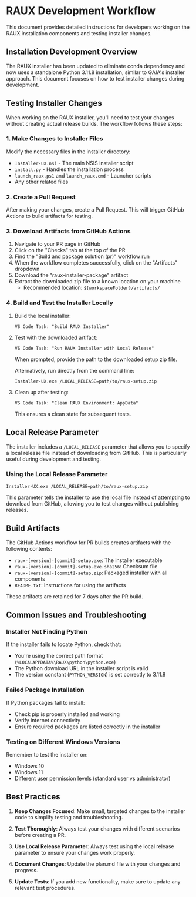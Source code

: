 # RAUX Development Workflow

This document provides detailed instructions for developers working on the RAUX installation components and testing installer changes.

## Installation Development Overview

The RAUX installer has been updated to eliminate conda dependency and now uses a standalone Python 3.11.8 installation, similar to GAIA's installer approach. This document focuses on how to test installer changes during development.

## Testing Installer Changes

When working on the RAUX installer, you'll need to test your changes without creating actual release builds. The workflow follows these steps:

### 1. Make Changes to Installer Files

Modify the necessary files in the installer directory:
- `Installer-UX.nsi` - The main NSIS installer script
- `install.py` - Handles the installation process
- `launch_raux.ps1` and `launch_raux.cmd` - Launcher scripts
- Any other related files

### 2. Create a Pull Request

After making your changes, create a Pull Request. This will trigger GitHub Actions to build artifacts for testing.

### 3. Download Artifacts from GitHub Actions

1. Navigate to your PR page in GitHub
2. Click on the "Checks" tab at the top of the PR
3. Find the "Build and package solution (pr)" workflow run
4. When the workflow completes successfully, click on the "Artifacts" dropdown
5. Download the "raux-installer-package" artifact
6. Extract the downloaded zip file to a known location on your machine
   - Recommended location: `${workspaceFolder}/artifacts/`

### 4. Build and Test the Installer Locally

1. Build the local installer:
   ```
   VS Code Task: "Build RAUX Installer"
   ```

2. Test with the downloaded artifact:
   ```
   VS Code Task: "Run RAUX Installer with Local Release"
   ```
   
   When prompted, provide the path to the downloaded setup zip file.

   Alternatively, run directly from the command line:
   ```
   Installer-UX.exe /LOCAL_RELEASE=path/to/raux-setup.zip
   ```

3. Clean up after testing:
   ```
   VS Code Task: "Clean RAUX Environment: AppData"
   ```
   This ensures a clean state for subsequent tests.

## Local Release Parameter

The installer includes a `/LOCAL_RELEASE` parameter that allows you to specify a local release file instead of downloading from GitHub. This is particularly useful during development and testing.

### Using the Local Release Parameter

```
Installer-UX.exe /LOCAL_RELEASE=path/to/raux-setup.zip
```

This parameter tells the installer to use the local file instead of attempting to download from GitHub, allowing you to test changes without publishing releases.

## Build Artifacts

The GitHub Actions workflow for PR builds creates artifacts with the following contents:

- `raux-[version]-[commit]-setup.exe`: The installer executable
- `raux-[version]-[commit]-setup.exe.sha256`: Checksum file
- `raux-[version]-[commit]-setup.zip`: Packaged installer with all components
- `README.txt`: Instructions for using the artifacts

These artifacts are retained for 7 days after the PR build.

## Common Issues and Troubleshooting

### Installer Not Finding Python

If the installer fails to locate Python, check that:
- You're using the correct path format (`%LOCALAPPDATA%\RAUX\python\python.exe`)
- The Python download URL in the installer script is valid
- The version constant (`PYTHON_VERSION`) is set correctly to 3.11.8

### Failed Package Installation

If Python packages fail to install:
- Check pip is properly installed and working
- Verify internet connectivity
- Ensure required packages are listed correctly in the installer

### Testing on Different Windows Versions

Remember to test the installer on:
- Windows 10
- Windows 11
- Different user permission levels (standard user vs administrator)

## Best Practices

1. **Keep Changes Focused**: Make small, targeted changes to the installer code to simplify testing and troubleshooting.

2. **Test Thoroughly**: Always test your changes with different scenarios before creating a PR.

3. **Use Local Release Parameter**: Always test using the local release parameter to ensure your changes work properly.

4. **Document Changes**: Update the plan.md file with your changes and progress.

5. **Update Tests**: If you add new functionality, make sure to update any relevant test procedures. 